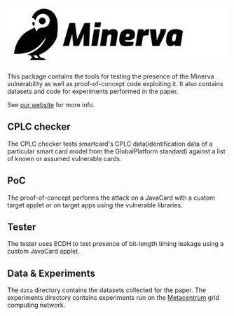 # [![Minerva](logo.png)](https://minerva.crocs.fi.muni.cz/ "Minerva")

This package contains the tools for testing the presence of the Minerva vulnerability as well
as proof-of-concept code exploiting it. It also contains datasets and code for experiments
performed in the paper.

See [our website](https://minerva.crocs.fi.muni.cz/) for more info.

## CPLC checker

The CPLC checker tests smartcard's CPLC data(identification data of a particular smart card model
from the GlobalPlatform standard) against a list of known or assumed vulnerable cards.

## PoC

The proof-of-concept performs the attack on a JavaCard with a custom target applet or on
target apps using the vulnerable libraries.

## Tester

The tester uses ECDH to test presence of bit-length timing leakage using a custom JavaCard applet.

## Data & Experiments

The `data` directory contains the datasets collected for the paper. The experiments directory
contains experiments run on the [Metacentrum](https://metacentrum.cz/en/) grid computing network.